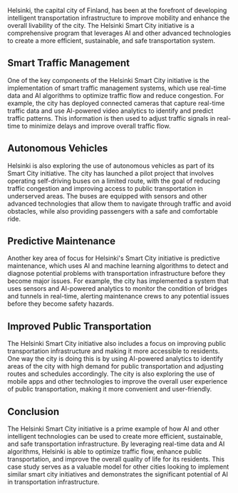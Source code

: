 
Helsinki, the capital city of Finland, has been at the forefront of developing intelligent transportation infrastructure to improve mobility and enhance the overall livability of the city. The Helsinki Smart City initiative is a comprehensive program that leverages AI and other advanced technologies to create a more efficient, sustainable, and safe transportation system.

Smart Traffic Management
------------------------

One of the key components of the Helsinki Smart City initiative is the implementation of smart traffic management systems, which use real-time data and AI algorithms to optimize traffic flow and reduce congestion. For example, the city has deployed connected cameras that capture real-time traffic data and use AI-powered video analytics to identify and predict traffic patterns. This information is then used to adjust traffic signals in real-time to minimize delays and improve overall traffic flow.

Autonomous Vehicles
-------------------

Helsinki is also exploring the use of autonomous vehicles as part of its Smart City initiative. The city has launched a pilot project that involves operating self-driving buses on a limited route, with the goal of reducing traffic congestion and improving access to public transportation in underserved areas. The buses are equipped with sensors and other advanced technologies that allow them to navigate through traffic and avoid obstacles, while also providing passengers with a safe and comfortable ride.

Predictive Maintenance
----------------------

Another key area of focus for Helsinki's Smart City initiative is predictive maintenance, which uses AI and machine learning algorithms to detect and diagnose potential problems with transportation infrastructure before they become major issues. For example, the city has implemented a system that uses sensors and AI-powered analytics to monitor the condition of bridges and tunnels in real-time, alerting maintenance crews to any potential issues before they become safety hazards.

Improved Public Transportation
------------------------------

The Helsinki Smart City initiative also includes a focus on improving public transportation infrastructure and making it more accessible to residents. One way the city is doing this is by using AI-powered analytics to identify areas of the city with high demand for public transportation and adjusting routes and schedules accordingly. The city is also exploring the use of mobile apps and other technologies to improve the overall user experience of public transportation, making it more convenient and user-friendly.

Conclusion
----------

The Helsinki Smart City initiative is a prime example of how AI and other intelligent technologies can be used to create more efficient, sustainable, and safe transportation infrastructure. By leveraging real-time data and AI algorithms, Helsinki is able to optimize traffic flow, enhance public transportation, and improve the overall quality of life for its residents. This case study serves as a valuable model for other cities looking to implement similar smart city initiatives and demonstrates the significant potential of AI in transportation infrastructure.
